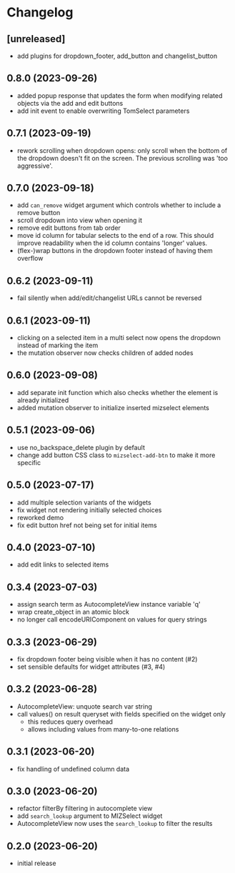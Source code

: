 # Changelog

## [unreleased]

- add plugins for dropdown_footer, add_button and changelist_button

## 0.8.0 (2023-09-26)

- added popup response that updates the form when modifying related objects via the add and edit buttons
- add init event to enable overwriting TomSelect parameters

## 0.7.1 (2023-09-19)

- rework scrolling when dropdown opens: only scroll when the bottom of the 
dropdown doesn't fit on the screen. The previous scrolling was 'too aggressive'.

## 0.7.0 (2023-09-18) 

- add `can_remove` widget argument which controls whether to include a remove button
- scroll dropdown into view when opening it
- remove edit buttons from tab order
- move id column for tabular selects to the end of a row. This should improve readability when the id column contains 'longer' values.
- (flex-)wrap buttons in the dropdown footer instead of having them overflow 

## 0.6.2 (2023-09-11)

- fail silently when add/edit/changelist URLs cannot be reversed

## 0.6.1 (2023-09-11)

- clicking on a selected item in a multi select now opens the dropdown instead of 
marking the item
- the mutation observer now checks children of added nodes

## 0.6.0 (2023-09-08)

- add separate init function which also checks whether the element is already initialized 
- added mutation observer to initialize inserted mizselect elements

## 0.5.1 (2023-09-06)

- use no_backspace_delete plugin by default
- change add button CSS class to `mizselect-add-btn` to make it more specific

## 0.5.0 (2023-07-17)

- add multiple selection variants of the widgets
- fix widget not rendering initially selected choices
- reworked demo
- fix edit button href not being set for initial items

## 0.4.0 (2023-07-10)

- add edit links to selected items

## 0.3.4 (2023-07-03)

- assign search term as AutocompleteView instance variable 'q'
- wrap create_object in an atomic block
- no longer call encodeURIComponent on values for query strings

## 0.3.3 (2023-06-29)

- fix dropdown footer being visible when it has no content (#2)
- set sensible defaults for widget attributes (#3, #4)

## 0.3.2 (2023-06-28)

- AutocompleteView: unquote search var string
- call values() on result queryset with fields specified on the widget only
  - this reduces query overhead 
  - allows including values from many-to-one relations

## 0.3.1 (2023-06-20)

- fix handling of undefined column data

## 0.3.0 (2023-06-20)

- refactor filterBy filtering in autocomplete view 
- add `search_lookup` argument to MIZSelect widget
- AutocompleteView now uses the `search_lookup` to filter the results

## 0.2.0 (2023-06-20)

- initial release